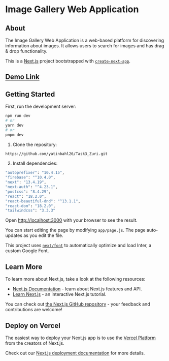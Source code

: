 # Image Gallery Web Application

## About

The Image Gallery Web Application is a web-based platform for discovering information about images. It allows users to search for images and has drag & drop functionality.

This is a [Next.js](https://nextjs.org/) project bootstrapped with [`create-next-app`](https://github.com/vercel/next.js/tree/canary/packages/create-next-app).

## [Demo Link](https://hngtask3yatin.netlify.app/)

## Getting Started

First, run the development server:

```bash
npm run dev
# or
yarn dev
# or
pnpm dev
```
1. Clone the repository:

```bash
https://github.com/yatinbahl26/Task3_Zuri.git
```

2. Install dependencies:

```bash
"autoprefixer": "10.4.15",
"firebase": "^10.4.0",
"next": "13.4.19",
"next-auth": "^4.23.1",
"postcss": "8.4.29",
"react": "18.2.0",
"react-beautiful-dnd": "^13.1.1",
"react-dom": "18.2.0",
"tailwindcss": "3.3.3"
```

Open [http://localhost:3000](http://localhost:3000) with your browser to see the result.

You can start editing the page by modifying `app/page.js`. The page auto-updates as you edit the file.

This project uses [`next/font`](https://nextjs.org/docs/basic-features/font-optimization) to automatically optimize and load Inter, a custom Google Font.

## Learn More

To learn more about Next.js, take a look at the following resources:

- [Next.js Documentation](https://nextjs.org/docs) - learn about Next.js features and API.
- [Learn Next.js](https://nextjs.org/learn) - an interactive Next.js tutorial.

You can check out [the Next.js GitHub repository](https://github.com/vercel/next.js/) - your feedback and contributions are welcome!

## Deploy on Vercel

The easiest way to deploy your Next.js app is to use the [Vercel Platform](https://vercel.com/new?utm_medium=default-template&filter=next.js&utm_source=create-next-app&utm_campaign=create-next-app-readme) from the creators of Next.js.

Check out our [Next.js deployment documentation](https://nextjs.org/docs/deployment) for more details.
